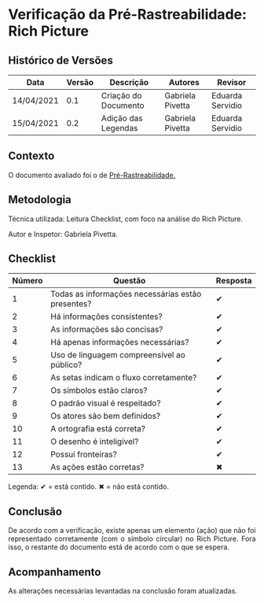 # Verificação da Pré-Rastreabilidade: Rich Picture
## Histórico de Versões

| Data       | Versão | Descrição            | Autores          | Revisor |
| ---------- | ------ | -------------------- | ---------------  | ------- |
| 14/04/2021 | 0.1    | Criação do Documento | Gabriela Pivetta | Eduarda Servidio |
| 15/04/2021 | 0.2    | Adição das Legendas  | Gabriela Pivetta | Eduarda Servidio |

## Contexto

<p align="justify">O documento avaliado foi o de <a href = "https://requisitos-de-software.github.io/2020.2-Meu-Gov.br/Pre-Rastreabilidade/Rich_Picture/" > Pré-Rastreabilidade. </a> </p>

## Metodologia

<p align="justify">
Técnica utilizada: Leitura Checklist, com foco na análise do Rich Picture.</p>
Autor e Inspetor: Gabriela Pivetta.

## Checklist

| Número | Questão                                              | Resposta |
| ------ | -------------------                                  | -------- |
| 1      | Todas as informações necessárias estão presentes?    | ✔        |
| 2      | Há informações consistentes?	                        | ✔        |
| 3      | As informações são concisas?	                        | ✔        |
| 4      | Há apenas informações necessárias?	                | ✔        |
| 5      | Uso de linguagem compreensível ao público?	        | ✔        |
| 6      | As setas indicam o fluxo corretamente?	            | ✔        |
| 7      | Os símbolos estão claros?	                        | ✔        |
| 8      | O padrão visual é respeitado?	                    | ✔        |
| 9      | Os atores são bem definidos?	                        | ✔        |
| 10     | A ortografia está correta?	                        | ✔        |
| 11     | O desenho é inteligível?  	                        | ✔        |
| 12     | Possui fronteiras?        	                        | ✔        |
| 13     | As ações estão corretas?    	                        | ✖        |

Legenda: ✔ = está contido. ✖ = não está contido.

## Conclusão

<p align="justify">De acordo com a verificação, existe apenas um elemento (ação) que não foi representado corretamente (com o símbolo circular) no Rich Picture. Fora isso, o restante do documento está de acordo com o que se espera.</p>

## Acompanhamento

As alterações necessárias levantadas na conclusão foram atualizadas.